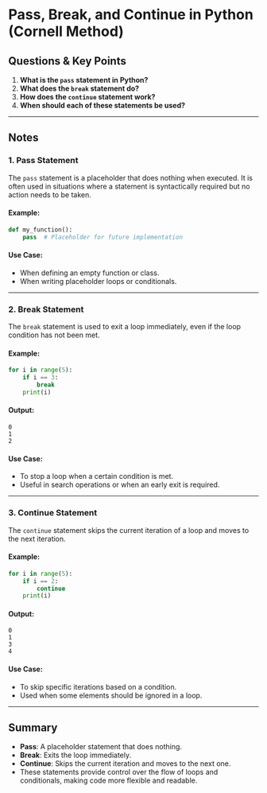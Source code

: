 # Pass, Break, and Continue in Python (Cornell Method)

## Questions & Key Points
1. **What is the `pass` statement in Python?**
2. **What does the `break` statement do?**
3. **How does the `continue` statement work?**
4. **When should each of these statements be used?**

---

## Notes

### 1. Pass Statement
The `pass` statement is a placeholder that does nothing when executed. It is often used in situations where a statement is syntactically required but no action needs to be taken.

#### Example:
```python
def my_function():
    pass  # Placeholder for future implementation
```

#### Use Case:
- When defining an empty function or class.
- When writing placeholder loops or conditionals.

---

### 2. Break Statement
The `break` statement is used to exit a loop immediately, even if the loop condition has not been met.

#### Example:
```python
for i in range(5):
    if i == 3:
        break
    print(i)
```

#### Output:
```
0
1
2
```

#### Use Case:
- To stop a loop when a certain condition is met.
- Useful in search operations or when an early exit is required.

---

### 3. Continue Statement
The `continue` statement skips the current iteration of a loop and moves to the next iteration.

#### Example:
```python
for i in range(5):
    if i == 2:
        continue
    print(i)
```

#### Output:
```
0
1
3
4
```

#### Use Case:
- To skip specific iterations based on a condition.
- Used when some elements should be ignored in a loop.

---

## Summary
- **Pass**: A placeholder statement that does nothing.
- **Break**: Exits the loop immediately.
- **Continue**: Skips the current iteration and moves to the next one.
- These statements provide control over the flow of loops and conditionals, making code more flexible and readable.

